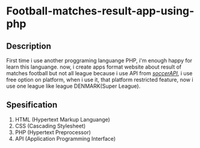 # Football-matches-result-app-using-php <br>
## Description
First time i use another proggraming languange PHP, i'm enough happy for learn this languange. now, i create apps format website about result of matches football but not all league because i use API from *[soccerAPI](https://soccersapi.com/)*, i use free option on platform, when i use it, that platform restricted feature, now i use one league like league DENMARK(Super League).<br>
## Spesification
1. HTML (Hypertext Markup Languange)
2. CSS (Cascading Stylesheet)
3. PHP (Hypertext Preprocessor)
4. API (Application Programming Interface)
